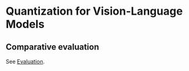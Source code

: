 # Quantization for Vision-Language Models

## Comparative evaluation

See [Evaluation](/eval/README.md).